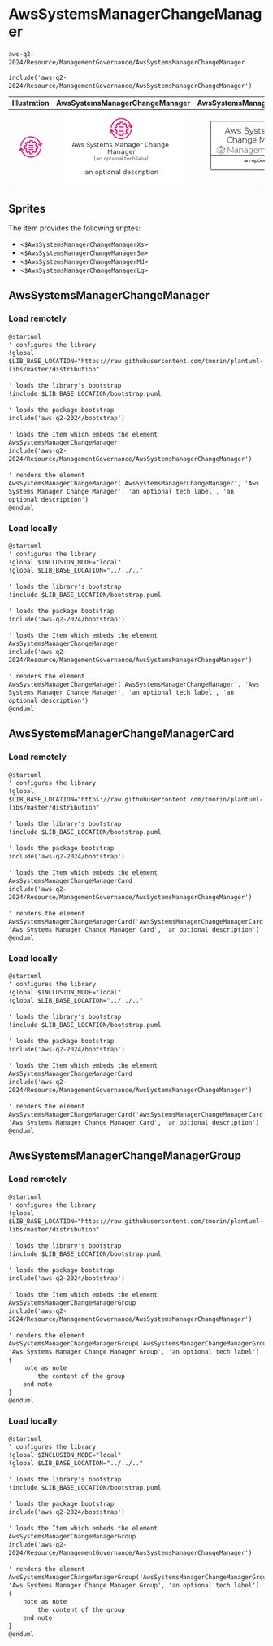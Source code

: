 # AwsSystemsManagerChangeManager


```text
aws-q2-2024/Resource/ManagementGovernance/AwsSystemsManagerChangeManager
```

```text
include('aws-q2-2024/Resource/ManagementGovernance/AwsSystemsManagerChangeManager')
```



| Illustration | AwsSystemsManagerChangeManager | AwsSystemsManagerChangeManagerCard | AwsSystemsManagerChangeManagerGroup |
| :---: | :---: | :---: | :---: |
| ![illustration for Illustration](../../../aws-q2-2024/Resource/ManagementGovernance/AwsSystemsManagerChangeManager.png) | ![illustration for AwsSystemsManagerChangeManager](../../../aws-q2-2024/Resource/ManagementGovernance/AwsSystemsManagerChangeManager.Local.png) | ![illustration for AwsSystemsManagerChangeManagerCard](../../../aws-q2-2024/Resource/ManagementGovernance/AwsSystemsManagerChangeManagerCard.Local.png) | ![illustration for AwsSystemsManagerChangeManagerGroup](../../../aws-q2-2024/Resource/ManagementGovernance/AwsSystemsManagerChangeManagerGroup.Local.png) |



## Sprites
The item provides the following sriptes:

- `<$AwsSystemsManagerChangeManagerXs>`
- `<$AwsSystemsManagerChangeManagerSm>`
- `<$AwsSystemsManagerChangeManagerMd>`
- `<$AwsSystemsManagerChangeManagerLg>`





## AwsSystemsManagerChangeManager

### Load remotely
```plantuml
@startuml
' configures the library
!global $LIB_BASE_LOCATION="https://raw.githubusercontent.com/tmorin/plantuml-libs/master/distribution"

' loads the library's bootstrap
!include $LIB_BASE_LOCATION/bootstrap.puml

' loads the package bootstrap
include('aws-q2-2024/bootstrap')

' loads the Item which embeds the element AwsSystemsManagerChangeManager
include('aws-q2-2024/Resource/ManagementGovernance/AwsSystemsManagerChangeManager')

' renders the element
AwsSystemsManagerChangeManager('AwsSystemsManagerChangeManager', 'Aws Systems Manager Change Manager', 'an optional tech label', 'an optional description')
@enduml
```

### Load locally
```plantuml
@startuml
' configures the library
!global $INCLUSION_MODE="local"
!global $LIB_BASE_LOCATION="../../.."

' loads the library's bootstrap
!include $LIB_BASE_LOCATION/bootstrap.puml

' loads the package bootstrap
include('aws-q2-2024/bootstrap')

' loads the Item which embeds the element AwsSystemsManagerChangeManager
include('aws-q2-2024/Resource/ManagementGovernance/AwsSystemsManagerChangeManager')

' renders the element
AwsSystemsManagerChangeManager('AwsSystemsManagerChangeManager', 'Aws Systems Manager Change Manager', 'an optional tech label', 'an optional description')
@enduml
```

## AwsSystemsManagerChangeManagerCard

### Load remotely
```plantuml
@startuml
' configures the library
!global $LIB_BASE_LOCATION="https://raw.githubusercontent.com/tmorin/plantuml-libs/master/distribution"

' loads the library's bootstrap
!include $LIB_BASE_LOCATION/bootstrap.puml

' loads the package bootstrap
include('aws-q2-2024/bootstrap')

' loads the Item which embeds the element AwsSystemsManagerChangeManagerCard
include('aws-q2-2024/Resource/ManagementGovernance/AwsSystemsManagerChangeManager')

' renders the element
AwsSystemsManagerChangeManagerCard('AwsSystemsManagerChangeManagerCard', 'Aws Systems Manager Change Manager Card', 'an optional description')
@enduml
```

### Load locally
```plantuml
@startuml
' configures the library
!global $INCLUSION_MODE="local"
!global $LIB_BASE_LOCATION="../../.."

' loads the library's bootstrap
!include $LIB_BASE_LOCATION/bootstrap.puml

' loads the package bootstrap
include('aws-q2-2024/bootstrap')

' loads the Item which embeds the element AwsSystemsManagerChangeManagerCard
include('aws-q2-2024/Resource/ManagementGovernance/AwsSystemsManagerChangeManager')

' renders the element
AwsSystemsManagerChangeManagerCard('AwsSystemsManagerChangeManagerCard', 'Aws Systems Manager Change Manager Card', 'an optional description')
@enduml
```

## AwsSystemsManagerChangeManagerGroup

### Load remotely
```plantuml
@startuml
' configures the library
!global $LIB_BASE_LOCATION="https://raw.githubusercontent.com/tmorin/plantuml-libs/master/distribution"

' loads the library's bootstrap
!include $LIB_BASE_LOCATION/bootstrap.puml

' loads the package bootstrap
include('aws-q2-2024/bootstrap')

' loads the Item which embeds the element AwsSystemsManagerChangeManagerGroup
include('aws-q2-2024/Resource/ManagementGovernance/AwsSystemsManagerChangeManager')

' renders the element
AwsSystemsManagerChangeManagerGroup('AwsSystemsManagerChangeManagerGroup', 'Aws Systems Manager Change Manager Group', 'an optional tech label') {
    note as note
        the content of the group
    end note
}
@enduml
```

### Load locally
```plantuml
@startuml
' configures the library
!global $INCLUSION_MODE="local"
!global $LIB_BASE_LOCATION="../../.."

' loads the library's bootstrap
!include $LIB_BASE_LOCATION/bootstrap.puml

' loads the package bootstrap
include('aws-q2-2024/bootstrap')

' loads the Item which embeds the element AwsSystemsManagerChangeManagerGroup
include('aws-q2-2024/Resource/ManagementGovernance/AwsSystemsManagerChangeManager')

' renders the element
AwsSystemsManagerChangeManagerGroup('AwsSystemsManagerChangeManagerGroup', 'Aws Systems Manager Change Manager Group', 'an optional tech label') {
    note as note
        the content of the group
    end note
}
@enduml
```

